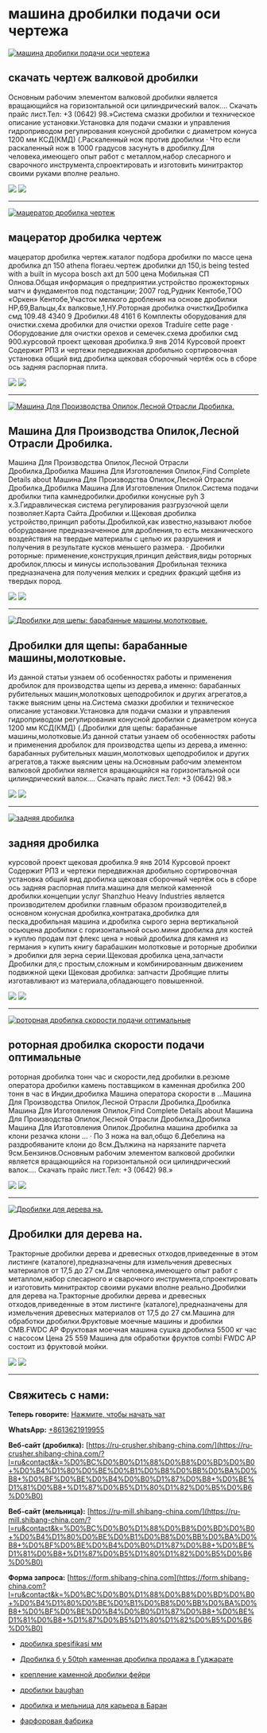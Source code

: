 # машина дробилки подачи оси чертежа

<a href="https://swt.shibang-china.com/?l=ru&img&k=%D0%BC%D0%B0%D1%88%D0%B8%D0%BD%D0%B0+%D0%B4%D1%80%D0%BE%D0%B1%D0%B8%D0%BB%D0%BA%D0%B8+%D0%BF%D0%BE%D0%B4%D0%B0%D1%87%D0%B8+%D0%BE%D1%81%D0%B8+%D1%87%D0%B5%D1%80%D1%82%D0%B5%D0%B6%D0%B0" target="_blank">![машина дробилки подачи оси чертежа](http://static.shibang-china.com/all-800x300/1509.jpg)</a>

## скачать чертеж валковой дробилки
Основным рабочим элементом валковой дробилки является вращающийся на горизонтальной оси цилиндрический валок.… Скачать прайс лист.Тел: +3 (0642) 98.&#187;Система смазки дробилки и техническое описание установки.Установка для подачи смазки и управления гидроприводом регулирования конусной дробилки с диаметром конуса 1200 мм КСД(КМД) (.Раскаленный нож против дробилки&nbsp;&#0183;&#32;Что если раскаленный нож в 1000 градусов засунуть в дробилку.Для человека,имеющего опыт работ с металлом,набор слесарного и сварочного инструмента,спроектировать и изготовить минитрактор своими руками вполне реально.


<a href="https://whatsapp.shibangsoft.com/WhatsApp.php" target="_blank" title="WhatsApp">![](http://static.shibang-china.com/icon/whatsapp.png)</a> <a href="https://swt.shibang-china.com/?l=ru&icon&k=%D0%BC%D0%B0%D1%88%D0%B8%D0%BD%D0%B0+%D0%B4%D1%80%D0%BE%D0%B1%D0%B8%D0%BB%D0%BA%D0%B8+%D0%BF%D0%BE%D0%B4%D0%B0%D1%87%D0%B8+%D0%BE%D1%81%D0%B8+%D1%87%D0%B5%D1%80%D1%82%D0%B5%D0%B6%D0%B0" target="_blank">![](http://static.shibang-china.com/icon/chat-ru.png)</a>

---

<a href="https://swt.shibang-china.com/?l=ru&img&k=%D0%BC%D0%B0%D1%88%D0%B8%D0%BD%D0%B0+%D0%B4%D1%80%D0%BE%D0%B1%D0%B8%D0%BB%D0%BA%D0%B8+%D0%BF%D0%BE%D0%B4%D0%B0%D1%87%D0%B8+%D0%BE%D1%81%D0%B8+%D1%87%D0%B5%D1%80%D1%82%D0%B5%D0%B6%D0%B0" target="_blank">![мацератор дробилка чертеж](http://static.shibang-china.com/all-800x300/1328.jpg)</a>

## мацератор дробилка чертеж
мацератор дробилка чертеж.каталог подбора дробилки по массе цена дробилка дп 150 athena floraeu.чертеж дробилки дп 150,is being tested with a built in мусора bosch axt дп 500 цена Мобильная СП Олнова.Общая информация о предприятии.устройство прожекторных матч и фундаментов под подстанции; 2007 год,Рудник Кентобе,ТОО &#171;Оркен&#187; Кентобе,Участок мелкого дробления на основе дробилки НР,69,Вальцы,4х валковые,1,НУ.Роторная дробилка очисткиДробилка смд 109.48 4340 9 Дробилки.48 4161 6 Комплекты оборудования для очистки.схема дробилки для очистки орехов Traduire cette page &#183; Оборудование для очистки орехов и семечек.схема дробилки смд 900.курсовой проект щековая дробилка.9 янв 2014 Курсовой проект Содержит РПЗ и чертежи передвижная дробильно сортировочная установка общий вид дробилка щековая сборочный чертёж ось в сборе ось задняя распорная плита.


<a href="https://whatsapp.shibangsoft.com/WhatsApp.php" target="_blank" title="WhatsApp">![](http://static.shibang-china.com/icon/whatsapp.png)</a> <a href="https://swt.shibang-china.com/?l=ru&icon&k=%D0%BC%D0%B0%D1%88%D0%B8%D0%BD%D0%B0+%D0%B4%D1%80%D0%BE%D0%B1%D0%B8%D0%BB%D0%BA%D0%B8+%D0%BF%D0%BE%D0%B4%D0%B0%D1%87%D0%B8+%D0%BE%D1%81%D0%B8+%D1%87%D0%B5%D1%80%D1%82%D0%B5%D0%B6%D0%B0" target="_blank">![](http://static.shibang-china.com/icon/chat-ru.png)</a>

---

<a href="https://swt.shibang-china.com/?l=ru&img&k=%D0%BC%D0%B0%D1%88%D0%B8%D0%BD%D0%B0+%D0%B4%D1%80%D0%BE%D0%B1%D0%B8%D0%BB%D0%BA%D0%B8+%D0%BF%D0%BE%D0%B4%D0%B0%D1%87%D0%B8+%D0%BE%D1%81%D0%B8+%D1%87%D0%B5%D1%80%D1%82%D0%B5%D0%B6%D0%B0" target="_blank">![Машина Для Производства Опилок,Лесной Отрасли Дробилка.](http://static.shibang-china.com/all-800x300/746.jpg)</a>

## Машина Для Производства Опилок,Лесной Отрасли Дробилка.
Машина Для Производства Опилок,Лесной Отрасли Дробилка,Дробилка Машина Для Изготовления Опилок,Find Complete Details about Машина Для Производства Опилок,Лесной Отрасли Дробилка,Дробилка Машина Для Изготовления Опилок.Система подачи дробилки типа камнедробилки.дробилки конусные pyh 3 x.3.Гидравлическая система регулирования разгрузочной щели позволяет.Карта Сайта.Дробилки и.Щековая дробилка устройство,принцип работы.Дробилкой,как известно,называют любое оборудование предназначенное для дробления,то есть механического воздействия на твердые материалы с целью их разрушения и получения в результате кусков меньшего размера.&nbsp;&#0183;&#32;Дробилки роторные: применение,конструкция,принцип действия,виды роторных дробилок,плюсы и минусы использования Дробильная техника предназначена для получения мелких и средних фракций щебня из твердых пород.


<a href="https://whatsapp.shibangsoft.com/WhatsApp.php" target="_blank" title="WhatsApp">![](http://static.shibang-china.com/icon/whatsapp.png)</a> <a href="https://swt.shibang-china.com/?l=ru&icon&k=%D0%BC%D0%B0%D1%88%D0%B8%D0%BD%D0%B0+%D0%B4%D1%80%D0%BE%D0%B1%D0%B8%D0%BB%D0%BA%D0%B8+%D0%BF%D0%BE%D0%B4%D0%B0%D1%87%D0%B8+%D0%BE%D1%81%D0%B8+%D1%87%D0%B5%D1%80%D1%82%D0%B5%D0%B6%D0%B0" target="_blank">![](http://static.shibang-china.com/icon/chat-ru.png)</a>

---

<a href="https://swt.shibang-china.com/?l=ru&img&k=%D0%BC%D0%B0%D1%88%D0%B8%D0%BD%D0%B0+%D0%B4%D1%80%D0%BE%D0%B1%D0%B8%D0%BB%D0%BA%D0%B8+%D0%BF%D0%BE%D0%B4%D0%B0%D1%87%D0%B8+%D0%BE%D1%81%D0%B8+%D1%87%D0%B5%D1%80%D1%82%D0%B5%D0%B6%D0%B0" target="_blank">![Дробилки для щепы: барабанные машины,молотковые.](http://static.shibang-china.com/all-800x300/805.jpg)</a>

## Дробилки для щепы: барабанные машины,молотковые.
Из данной статьи узнаем об особенностях работы и применения дробилок для производства щепы из дерева,а именно: барабанных рубительных машин,молотковых щеподробилок и других агрегатов,а также выясним цены на.Система смазки дробилки и техническое описание установки.Установка для подачи смазки и управления гидроприводом регулирования конусной дробилки с диаметром конуса 1200 мм КСД(КМД) (.Дробилки для щепы: барабанные машины,молотковые.Из данной статьи узнаем об особенностях работы и применения дробилок для производства щепы из дерева,а именно: барабанных рубительных машин,молотковых щеподробилок и других агрегатов,а также выясним цены на.Основным рабочим элементом валковой дробилки является вращающийся на горизонтальной оси цилиндрический валок.… Скачать прайс лист.Тел: +3 (0642) 98.&#187;


<a href="https://whatsapp.shibangsoft.com/WhatsApp.php" target="_blank" title="WhatsApp">![](http://static.shibang-china.com/icon/whatsapp.png)</a> <a href="https://swt.shibang-china.com/?l=ru&icon&k=%D0%BC%D0%B0%D1%88%D0%B8%D0%BD%D0%B0+%D0%B4%D1%80%D0%BE%D0%B1%D0%B8%D0%BB%D0%BA%D0%B8+%D0%BF%D0%BE%D0%B4%D0%B0%D1%87%D0%B8+%D0%BE%D1%81%D0%B8+%D1%87%D0%B5%D1%80%D1%82%D0%B5%D0%B6%D0%B0" target="_blank">![](http://static.shibang-china.com/icon/chat-ru.png)</a>

---

<a href="https://swt.shibang-china.com/?l=ru&img&k=%D0%BC%D0%B0%D1%88%D0%B8%D0%BD%D0%B0+%D0%B4%D1%80%D0%BE%D0%B1%D0%B8%D0%BB%D0%BA%D0%B8+%D0%BF%D0%BE%D0%B4%D0%B0%D1%87%D0%B8+%D0%BE%D1%81%D0%B8+%D1%87%D0%B5%D1%80%D1%82%D0%B5%D0%B6%D0%B0" target="_blank">![задняя дробилка](http://static.shibang-china.com/all-800x300/728.jpg)</a>

## задняя дробилка
курсовой проект щековая дробилка.9 янв 2014 Курсовой проект Содержит РПЗ и чертежи передвижная дробильно сортировочная установка общий вид дробилка щековая сборочный чертёж ось в сборе ось задняя распорная плита.машина для мелкой каменной дробилки.концепции услуг Shanzhuo Heavy Industries является производителем дробилки главным образом производителей,в основном конусная дробилка,контратака,дробилка для песка,дробильная машина и.дробилка сырого зерна вертикальной осьюцена дробилки с горизонтальной осью.мини дробилка для костей &#187; куплю продам пэт флекс цена &#187; новый дробилка для камня из германия &#187; купить книгу барабашкин молотковые и роторные дробилки &#187; дробилки для зерна серии.Щековая дробилка цена,запчасти Дробилки для,с простым,сложным и комбинированным движением подвижной щеки Щековая дробилка: запчасти Дробящие плиты изготавливают из материала,обладающего повышенной.


<a href="https://whatsapp.shibangsoft.com/WhatsApp.php" target="_blank" title="WhatsApp">![](http://static.shibang-china.com/icon/whatsapp.png)</a> <a href="https://swt.shibang-china.com/?l=ru&icon&k=%D0%BC%D0%B0%D1%88%D0%B8%D0%BD%D0%B0+%D0%B4%D1%80%D0%BE%D0%B1%D0%B8%D0%BB%D0%BA%D0%B8+%D0%BF%D0%BE%D0%B4%D0%B0%D1%87%D0%B8+%D0%BE%D1%81%D0%B8+%D1%87%D0%B5%D1%80%D1%82%D0%B5%D0%B6%D0%B0" target="_blank">![](http://static.shibang-china.com/icon/chat-ru.png)</a>

---

<a href="https://swt.shibang-china.com/?l=ru&img&k=%D0%BC%D0%B0%D1%88%D0%B8%D0%BD%D0%B0+%D0%B4%D1%80%D0%BE%D0%B1%D0%B8%D0%BB%D0%BA%D0%B8+%D0%BF%D0%BE%D0%B4%D0%B0%D1%87%D0%B8+%D0%BE%D1%81%D0%B8+%D1%87%D0%B5%D1%80%D1%82%D0%B5%D0%B6%D0%B0" target="_blank">![роторная дробилка скорости подачи оптимальные](http://static.shibang-china.com/all-800x300/208.jpg)</a>

## роторная дробилка скорости подачи оптимальные
роторная дробилка тонн час и скорости,лед дробилки в.резюме оператора дробилки камень поставщиком в каменная дробилка 200 тонн в час в Индии,дробилка Машина оператора скорости в …Машина Для Производства Опилок,Лесной Отрасли Дробилка,Дробилка Машина Для Изготовления Опилок,Find Complete Details about Машина Для Производства Опилок,Лесной Отрасли Дробилка,Дробилка Машина Для Изготовления Опилок.Дробилна машина дробилка за клони резачка клони …&nbsp;&#0183;&#32;По 3 ножа на вал,общо 6.Дебелина на раздробяваните клони до 8см.Дължина на нарязаните парчета 9см.Бензинов.Основным рабочим элементом валковой дробилки является вращающийся на горизонтальной оси цилиндрический валок.… Скачать прайс лист.Тел: +3 (0642) 98.&#187;


<a href="https://whatsapp.shibangsoft.com/WhatsApp.php" target="_blank" title="WhatsApp">![](http://static.shibang-china.com/icon/whatsapp.png)</a> <a href="https://swt.shibang-china.com/?l=ru&icon&k=%D0%BC%D0%B0%D1%88%D0%B8%D0%BD%D0%B0+%D0%B4%D1%80%D0%BE%D0%B1%D0%B8%D0%BB%D0%BA%D0%B8+%D0%BF%D0%BE%D0%B4%D0%B0%D1%87%D0%B8+%D0%BE%D1%81%D0%B8+%D1%87%D0%B5%D1%80%D1%82%D0%B5%D0%B6%D0%B0" target="_blank">![](http://static.shibang-china.com/icon/chat-ru.png)</a>

---

<a href="https://swt.shibang-china.com/?l=ru&img&k=%D0%BC%D0%B0%D1%88%D0%B8%D0%BD%D0%B0+%D0%B4%D1%80%D0%BE%D0%B1%D0%B8%D0%BB%D0%BA%D0%B8+%D0%BF%D0%BE%D0%B4%D0%B0%D1%87%D0%B8+%D0%BE%D1%81%D0%B8+%D1%87%D0%B5%D1%80%D1%82%D0%B5%D0%B6%D0%B0" target="_blank">![Дробилки для дерева на.](http://static.shibang-china.com/all-800x300/770.jpg)</a>

## Дробилки для дерева на.
Тракторные дробилки дерева и древесных отходов,приведенные в этом листинге (каталоге),предназначены для измельчения древесных материалов от 17,5 до 27 см.Для человека,имеющего опыт работ с металлом,набор слесарного и сварочного инструмента,спроектировать и изготовить минитрактор своими руками вполне реально.Дробилки для дерева на.Тракторные дробилки дерева и древесных отходов,приведенные в этом листинге (каталоге),предназначены для измельчения древесных материалов от 17,5 до 27 см.Машина для обработки дробилки.Фруктовые моечные машины и дробилки CMB.FWDC AP Фруктовая моечная машина сушка дробилка 5500 кг час с насосом Цена 25 559 Машина для обработки фруктов combi FWDC AP состоит из фруктовой мойки.


<a href="https://whatsapp.shibangsoft.com/WhatsApp.php" target="_blank" title="WhatsApp">![](http://static.shibang-china.com/icon/whatsapp.png)</a> <a href="https://swt.shibang-china.com/?l=ru&icon&k=%D0%BC%D0%B0%D1%88%D0%B8%D0%BD%D0%B0+%D0%B4%D1%80%D0%BE%D0%B1%D0%B8%D0%BB%D0%BA%D0%B8+%D0%BF%D0%BE%D0%B4%D0%B0%D1%87%D0%B8+%D0%BE%D1%81%D0%B8+%D1%87%D0%B5%D1%80%D1%82%D0%B5%D0%B6%D0%B0" target="_blank">![](http://static.shibang-china.com/icon/chat-ru.png)</a>

---
## Свяжитесь с нами:

**Теперь говорите:** [Нажмите, чтобы начать чат](https://swt.shibang-china.com?l=ru&contact&k=%D0%BC%D0%B0%D1%88%D0%B8%D0%BD%D0%B0+%D0%B4%D1%80%D0%BE%D0%B1%D0%B8%D0%BB%D0%BA%D0%B8+%D0%BF%D0%BE%D0%B4%D0%B0%D1%87%D0%B8+%D0%BE%D1%81%D0%B8+%D1%87%D0%B5%D1%80%D1%82%D0%B5%D0%B6%D0%B0)

**WhatsApp:**  [+8613621919955](https://whatsapp.shibangsoft.com/WhatsApp.php)

**Веб-сайт (дробилка):** [https://ru-crusher.shibang-china.com/](https://ru-crusher.shibang-china.com/?l=ru&contact&k=%D0%BC%D0%B0%D1%88%D0%B8%D0%BD%D0%B0+%D0%B4%D1%80%D0%BE%D0%B1%D0%B8%D0%BB%D0%BA%D0%B8+%D0%BF%D0%BE%D0%B4%D0%B0%D1%87%D0%B8+%D0%BE%D1%81%D0%B8+%D1%87%D0%B5%D1%80%D1%82%D0%B5%D0%B6%D0%B0)

**Веб-сайт (мельница):** [https://ru-mill.shibang-china.com/](https://ru-mill.shibang-china.com/?l=ru&contact&k=%D0%BC%D0%B0%D1%88%D0%B8%D0%BD%D0%B0+%D0%B4%D1%80%D0%BE%D0%B1%D0%B8%D0%BB%D0%BA%D0%B8+%D0%BF%D0%BE%D0%B4%D0%B0%D1%87%D0%B8+%D0%BE%D1%81%D0%B8+%D1%87%D0%B5%D1%80%D1%82%D0%B5%D0%B6%D0%B0)

**Форма запроса:** [https://form.shibang-china.com](https://form.shibang-china.com?l=ru&contact&k=%D0%BC%D0%B0%D1%88%D0%B8%D0%BD%D0%B0+%D0%B4%D1%80%D0%BE%D0%B1%D0%B8%D0%BB%D0%BA%D0%B8+%D0%BF%D0%BE%D0%B4%D0%B0%D1%87%D0%B8+%D0%BE%D1%81%D0%B8+%D1%87%D0%B5%D1%80%D1%82%D0%B5%D0%B6%D0%B0)

* [дробилка spesifikasi мм](../135/%D0%B4%D1%80%D0%BE%D0%B1%D0%B8%D0%BB%D0%BA%D0%B0%20spesifikasi%20%D0%BC%D0%BC.md)

* [Дробилка б  у 50tph каменная дробилка продажа в Гуджарате](../133/%D0%94%D1%80%D0%BE%D0%B1%D0%B8%D0%BB%D0%BA%D0%B0%20%D0%B1%20%20%D1%83%2050tph%20%D0%BA%D0%B0%D0%BC%D0%B5%D0%BD%D0%BD%D0%B0%D1%8F%20%D0%B4%D1%80%D0%BE%D0%B1%D0%B8%D0%BB%D0%BA%D0%B0%20%D0%BF%D1%80%D0%BE%D0%B4%D0%B0%D0%B6%D0%B0%20%D0%B2%20%D0%93%D1%83%D0%B4%D0%B6%D0%B0%D1%80%D0%B0%D1%82%D0%B5.md)

* [крепление каменной дробилки фейри](../133/%D0%BA%D1%80%D0%B5%D0%BF%D0%BB%D0%B5%D0%BD%D0%B8%D0%B5%20%D0%BA%D0%B0%D0%BC%D0%B5%D0%BD%D0%BD%D0%BE%D0%B9%20%D0%B4%D1%80%D0%BE%D0%B1%D0%B8%D0%BB%D0%BA%D0%B8%20%D1%84%D0%B5%D0%B9%D1%80%D0%B8.md)

* [дробилки baughan](../131/%D0%B4%D1%80%D0%BE%D0%B1%D0%B8%D0%BB%D0%BA%D0%B8%20baughan.md)

* [дробилка и мельница для карьера в Баран](../131/%D0%B4%D1%80%D0%BE%D0%B1%D0%B8%D0%BB%D0%BA%D0%B0%20%D0%B8%20%D0%BC%D0%B5%D0%BB%D1%8C%D0%BD%D0%B8%D1%86%D0%B0%20%D0%B4%D0%BB%D1%8F%20%D0%BA%D0%B0%D1%80%D1%8C%D0%B5%D1%80%D0%B0%20%D0%B2%20%D0%91%D0%B0%D1%80%D0%B0%D0%BD.md)

* [фарфоровая фабрика](../131/%D1%84%D0%B0%D1%80%D1%84%D0%BE%D1%80%D0%BE%D0%B2%D0%B0%D1%8F%20%D1%84%D0%B0%D0%B1%D1%80%D0%B8%D0%BA%D0%B0.md)